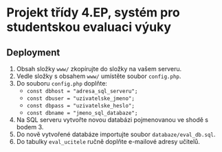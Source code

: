 # Projekt třídy 4.EP, systém pro studentskou evaluaci výuky

## Deployment

1. Obsah složky ```www/``` zkopírujte do složky na vašem serveru.
2. Vedle složky s obsahem ```www/``` umístěte soubor ```config.php```.
3. Do souboru ```config.php``` doplňte:
	- ```const dbhost = "adresa_sql_serveru";```
	- ```const dbuser = "uzivatelske_jmeno";```
	- ```const dbpass = "uzivatelske_heslo";```
	- ```const dbname = "jmeno_sql_databaze";```
4. Na SQL serveru vytvořte novou databázi pojmenovanou ve shodě s bodem 3.
5. Do nově vytvořené databáze importujte soubor ```databaze/eval_db.sql```.
6. Do tabulky ```eval_ucitele``` ručně doplňte e-mailové adresy učitelů.
